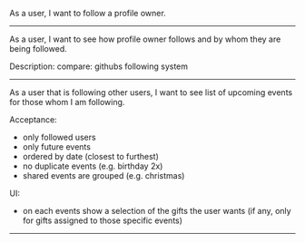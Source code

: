 As a user, I want to follow a profile owner.

---

As a user, I want to see how profile owner follows and by whom they are being
followed.

Description:
compare: githubs following system

---

As a user that is following other users, I want to see list of upcoming events
for those whom I am following.

Acceptance:
- only followed users
- only future events
- ordered by date (closest to furthest)
- no duplicate events (e.g. birthday 2x)
- shared events are grouped (e.g. christmas)

UI:
- on each events show a selection of the gifts the user wants (if any, only for
gifts assigned to those specific events)

---

